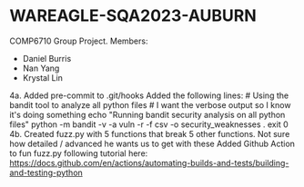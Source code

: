 # WAREAGLE-SQA2023-AUBURN
COMP6710 Group Project. 
Members: 
* Daniel Burris
* Nan Yang
* Krystal Lin


4a.
    Added pre-commit to .git/hooks
        Added the following lines: 
        # Using the bandit tool to analyze all python files
        # I want the verbose output so I know it's doing something
        echo "Running bandit security analysis on all python files"
        python -m bandit -v -a vuln -r -f csv -o security_weaknesses .
        exit 0
4b. 
    Created fuzz.py with 5 functions that break 5 other functions. Not sure how detailed / advanced he wants us to get with these
    Added Github Action to fun fuzz.py following tutorial here: https://docs.github.com/en/actions/automating-builds-and-tests/building-and-testing-python


